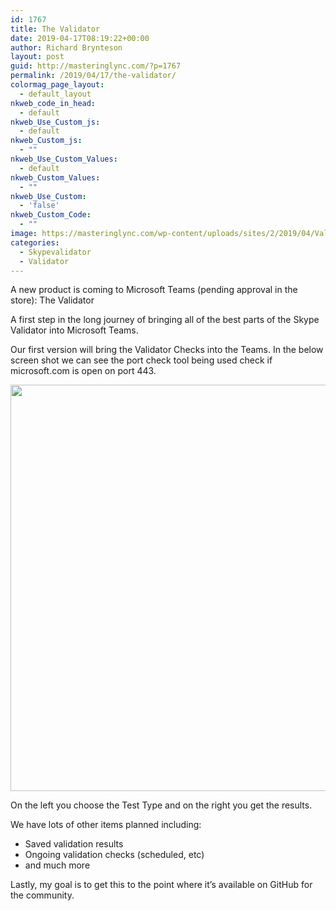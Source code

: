```yaml
---
id: 1767
title: The Validator
date: 2019-04-17T08:19:22+00:00
author: Richard Brynteson
layout: post
guid: http://masteringlync.com/?p=1767
permalink: /2019/04/17/the-validator/
colormag_page_layout:
  - default_layout
nkweb_code_in_head:
  - default
nkweb_Use_Custom_js:
  - default
nkweb_Custom_js:
  - ""
nkweb_Use_Custom_Values:
  - default
nkweb_Custom_Values:
  - ""
nkweb_Use_Custom:
  - 'false'
nkweb_Custom_Code:
  - ""
image: https://masteringlync.com/wp-content/uploads/sites/2/2019/04/ValidatorLogo.png
categories:
  - Skypevalidator
  - Validator
---
```

A new product is coming to Microsoft Teams (pending approval in the store): The Validator

A first step in the long journey of bringing all of the best parts of the Skype Validator into Microsoft Teams.

Our first version will bring the Validator Checks into the Teams. In the below screen shot we can see the port check tool being used check if microsoft.com is open on port 443.

<img src="https://masteringlync.com/wp-content/uploads/2019/04/ValidatorScreenShot1.png" alt="" class="wp-image-1770" width="650" />

On the left you choose the Test Type and on the right you get the results.

We have lots of other items planned including:

  * Saved validation results
  * Ongoing validation checks (scheduled, etc)
  * and much more

Lastly, my goal is to get this to the point where it&#8217;s available on GitHub for the community.